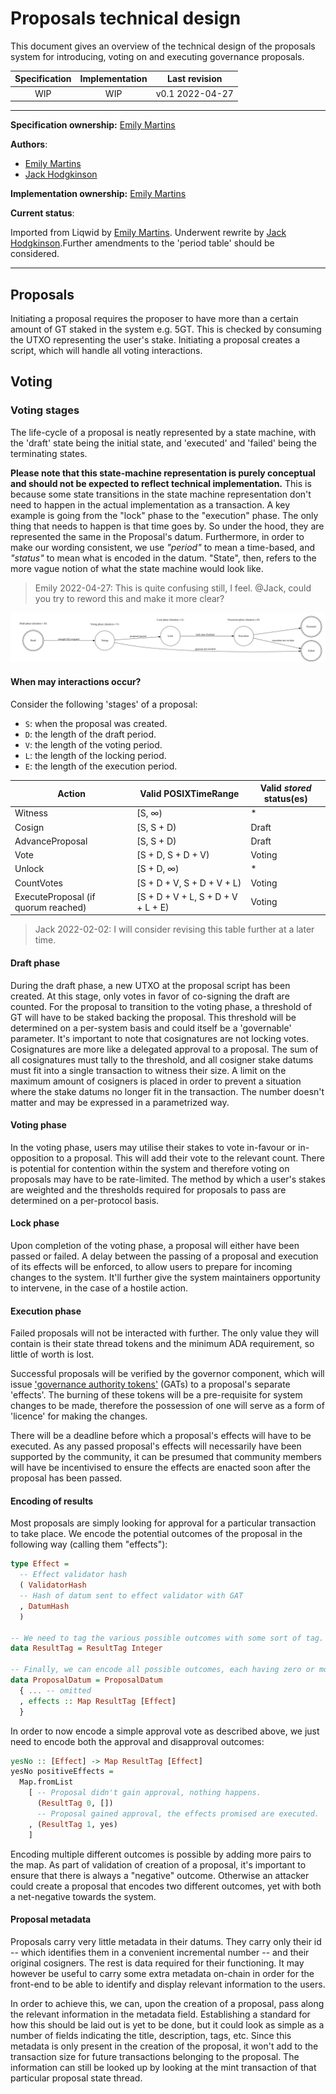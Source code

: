 # Proposals technical design

This document gives an overview of the technical design of the proposals system for introducing, voting on and executing governance proposals.

| Specification | Implementation | Last revision |
|:-----------:|:-----------:|:-------------:|
| WIP         |  WIP        | v0.1 2022-04-27    |

---

**Specification ownership:** [Emily Martins]

**Authors**:

-   [Emily Martins]
-   [Jack Hodgkinson]

**Implementation ownership:** [Emily Martins]

[Emily Martins]: https://github.com/emiflake

[Jack Hodgkinson]: https://github.com/jhodgdev

**Current status**:

Imported from Liqwid by [Emily Martins]. Underwent rewrite by [Jack Hodgkinson].Further amendments to the 'period table' should be considered.

---

## Proposals

Initiating a proposal requires the proposer to have more than a certain amount of GT staked in the system e.g. 5GT. This is checked by consuming the UTXO representing the user's stake. Initiating a proposal creates a script, which will handle all voting interactions.

## Voting

### Voting stages

The life-cycle of a proposal is neatly represented by a state machine, with the 'draft' state being the initial state, and 'executed' and 'failed' being the terminating states.

**Please note that this state-machine representation is purely conceptual and should not be expected to reflect technical implementation.** This is because some state transitions in the state machine representation don't need to happen in the actual implementation as a transaction. A key example is going from the "lock" phase to the "execution" phase. The only thing that needs to happen is that time goes by. So under the hood, they are represented the same in the Proposal's datum. Furthermore, in order to make our wording consistent, we use _"period"_ to mean a time-based, and _"status"_ to mean what is encoded in the datum. "State", then, refers to the more vague notion of what the state machine would look like.

> Emily 2022-04-27: This is quite confusing still, I feel. @Jack, could you try to reword this and make it more clear?


![](../diagrams/ProposalStateMachine.svg)

#### When may interactions occur?

Consider the following 'stages' of a proposal:

-   `S`: when the proposal was created.
-   `D`: the length of the draft period.
-   `V`: the length of the voting period.
-   `L`: the length of the locking period.
-   `E`: the length of the execution period.

| Action                              | Valid POSIXTimeRange                | Valid _stored_ status(es) |
|-------------------------------------|-------------------------------------|---------------------------|
| Witness                             | \[S, ∞)                             | \*                        |
| Cosign                              | \[S, S + D)                         | Draft                     |
| AdvanceProposal                     | \[S, S + D)                         | Draft                     |
| Vote                                | \[S + D, S + D + V)                 | Voting                    |
| Unlock                              | \[S + D, ∞)                         | \*                        |
| CountVotes                          | \[S + D + V, S + D + V + L)         | Voting                    |
| ExecuteProposal (if quorum reached) | \[S + D + V + L, S + D + V + L + E) | Voting                    |

> Jack 2022-02-02: I will consider revising this table further at a later time.

#### Draft phase

During the draft phase, a new UTXO at the proposal script  has been created. At this stage, only votes in favor of co-signing the draft are counted. For the proposal to transition to the voting phase, a threshold of GT will have to be staked backing the proposal. This threshold will be determined on a per-system basis and could itself be a 'governable' parameter. It's important to note that cosignatures are not locking votes. Cosignatures are more like a delegated approval to a proposal. The sum of all cosignatures must tally to the threshold, and all cosigner stake datums must fit into a single transaction to witness their size. A limit on the maximum amount of cosigners is placed in order to prevent a situation where the stake datums no longer fit in the transaction. The number doesn't matter and may be expressed in a parametrized way.

#### Voting phase

In the voting phase, users may utilise their stakes to vote in-favour or in-opposition to a proposal. This will add their vote to the relevant count. There is potential for contention within the system and therefore voting on proposals may have to be rate-limited. The method by which a user's stakes are weighted and the thresholds required for proposals to pass are determined on a per-protocol basis.

#### Lock phase

Upon completion of the voting phase, a proposal will either have been passed or failed. A delay between the passing of a proposal and execution of its effects will be enforced, to allow users to prepare for incoming changes to the system. It'll further give the system maintainers opportunity to intervene, in the case of a hostile action.

#### Execution phase

Failed proposals will not be interacted with further. The only value they will contain is their state thread tokens and the minimum ADA requirement, so little of worth is lost.

Successful proposals will be verified by the governor component, which will issue ['governance authority tokens'](/docs/tech-design/authority-tokens.md) (GATs) to a proposal's separate 'effects'. The burning of these tokens will be a pre-requisite for system changes to be made, therefore the possession of one will serve as a form of 'licence' for making the changes.

There will be a deadline before which a proposal's effects will have to be executed. As any passed proposal's effects will necessarily have been supported by the community, it can be presumed that community members will have be incentivised to ensure the effects are enacted soon after the proposal has been passed.

#### Encoding of results

Most proposals are simply looking for approval for a particular transaction to take place. We encode the potential outcomes of the proposal in the following way (calling them "effects"):

```haskell
type Effect =
  -- Effect validator hash
  ( ValidatorHash
  -- Hash of datum sent to effect validator with GAT
  , DatumHash
  )

-- We need to tag the various possible outcomes with some sort of tag.
data ResultTag = ResultTag Integer

-- Finally, we can encode all possible outcomes, each having zero or more effects.
data ProposalDatum = ProposalDatum
  { ... -- omitted
  , effects :: Map ResultTag [Effect]
  }
```

In order to now encode a simple approval vote as described above, we just need to encode both the approval and disapproval outcomes:

```haskell
yesNo :: [Effect] -> Map ResultTag [Effect]
yesNo positiveEffects =
  Map.fromList
    [ -- Proposal didn't gain approval, nothing happens.
      (ResultTag 0, [])
      -- Proposal gained approval, the effects promised are executed.
    , (ResultTag 1, yes)
    ]
```

Encoding multiple different outcomes is possible by adding more pairs to the map. As part of validation of creation of a proposal, it's important to ensure that there is always a "negative" outcome. Otherwise an attacker could create a proposal that encodes two different outcomes, yet with both a net-negative towards the system.

#### Proposal metadata

Proposals carry very little metadata in their datums. They carry only their id -- which identifies them in a convenient incremental number -- and their original cosigners. The rest is data required for their functioning. It may however be useful to carry some extra metadata on-chain in order for the front-end to be able to identify and display relevant information to the users.

In order to achieve this, we can, upon the creation of a proposal, pass along the relevant information in the metadata field. Establishing a standard for how this should be laid out is yet to be done, but it could look as simple as a number of fields indicating the title, description, tags, etc. Since this metadata is only present in the creation of the proposal, it won't add to the transaction size for future transactions belonging to the proposal. The information can still be looked up by looking at the mint transaction of that particular proposal state thread.

